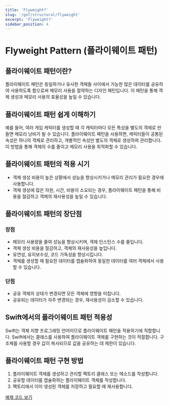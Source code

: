 ```yaml
---
title: 'Flyweight?'
slug: '/gof/structural/flyweight'
excerpt: 'Flyweight?'
sidebar_position: 4
---
```


# Flyweight Pattern (플라이웨이트 패턴)

## 플라이웨이트 패턴이란?

플라이웨이트 패턴은 동일하거나 유사한 객체들 사이에서 가능한 많은 데이터를 공유하여 사용하도록 함으로써 메모리 사용을 절약하는 디자인 패턴입니다. 이 패턴을 통해 객체 생성과 메모리 사용의 효율성을 높일 수 있습니다.

## 플라이웨이트 패턴 쉽게 이해하기

예를 들어, 여러 게임 캐릭터를 생성할 때 각 캐릭터마다 모든 특성을 별도의 객체로 만들면 메모리 낭비가 될 수 있습니다. 플라이웨이트 패턴을 사용하면, 캐릭터들이 공통된 속성은 하나의 객체로 관리하고, 개별적인 속성만 별도의 객체로 생성하여 관리합니다. 이 방법을 통해 객체의 수를 줄이고 메모리 사용을 최적화할 수 있습니다.

## 플라이웨이트 패턴의 적용 시기

- 객체 생성 비용이 높은 상황에서 성능을 향상시키거나 메모리 관리가 필요한 경우에 사용합니다.
- 객체 생성에 많은 자원, 시간, 비용이 소요되는 경우, 플라이웨이트 패턴을 통해 비용을 절감하고 객체의 재사용성을 높일 수 있습니다.

## 플라이웨이트 패턴의 장단점

### 장점

- 메모리 사용량을 줄여 성능을 향상시키며, 객체 인스턴스 수를 줄입니다.
- 객체 생성 비용을 절감하고, 객체의 재사용성을 높입니다.
- 유연성, 유지보수성, 코드 가독성을 향상시킵니다.
- 객체를 생성할 때 필요한 데이터를 캡슐화하여 동일한 데이터를 여러 객체에서 사용할 수 있습니다.

### 단점

- 공유 객체의 상태가 변경되면 모든 객체에 영향을 미칩니다.
- 공유되는 데이터가 자주 변경되는 경우, 재사용성이 감소할 수 있습니다.

## Swift에서의 플라이웨이트 패턴 적용성

Swift는 객체 지향 프로그래밍 언어이므로 플라이웨이트 패턴을 적용하기에 적합합니다. Swift에서는 클래스를 사용하여 플라이웨이트 객체를 구현하는 것이 적절합니다. 구조체를 사용할 경우 값이 복사되므로 값을 공유하는 데 제한이 있습니다.

## 플라이웨이트 패턴 구현 방법

1. 플라이웨이트 객체를 생성하고 관리할 팩토리 클래스 또는 메소드를 작성합니다.
2. 공유할 데이터를 캡슐화하는 플라이웨이트 객체를 작성합니다.
3. 팩토리에서 이미 생성된 객체를 저장하고 필요할 때 재사용합니다.

[예제 코드 보기](https://github.com/jjunhaa0211/ADPattern-Swift/tree/main/GoF-FlyweightPattern)
